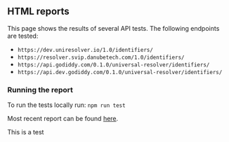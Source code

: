 ## HTML reports

This page shows the results of several API tests. The following endpoints are tested:
- `https://dev.uniresolver.io/1.0/identifiers/`
- `https://resolver.svip.danubetech.com/1.0/identifiers/`
- `https://api.godiddy.com/0.1.0/universal-resolver/identifiers/`
- `https://api.dev.godiddy.com/0.1.0/universal-resolver/identifiers/`

### Running the report

To run the tests locally run:
`npm run test`

[//]: # (### todo Reports &#40;dynamically&#41;)

[//]: # (Report of [2022_03_17]&#40;https://danubetech.github.io/did-resolution-test-suite/cypress/timestamp/path_folder/reports.html&#41;.)
Most recent report can be found [here](https://danubetech.github.io/did-resolution-test-suite/reports/mochareports/reports.html).

This is a test